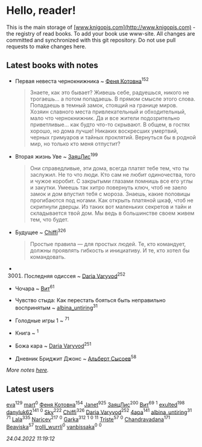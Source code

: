 # Hello, reader!
This is the main storage of [www.knigopis.com](http://www.knigopis.com) - the registry of read books.
To add your book use www-site. All changes are committed and synchronized with this git repository.
Do not use pull requests to make changes here.


## Latest books with notes
* Первая невеста чернокнижника ~ [Феня Котовна](users/109/109746193906459706720-google)<sup>152</sup>
    > Знаете, как это бывает? Живешь себе, радуешься, никого не трогаешь… а потом попадаешь. В прямом смысле этого слова. Попадаешь в темный замок, стоящий на границе миров. Хозяин славного места привлекательный и обходительный, мало что чернокнижник. Да и все жители подозрительно приветливые… как будто что-то скрывают. В общем, в гостях хорошо, но дома лучше! Никаких воскресших умертвий, черных гримуаров и тайных проклятий. Вернуться бы в родной мир, но только кто меня отпустит?

* Вторая жизнь Уве ~ [ЗаяцЛис](users/112/112388384595246311466-google)<sup>199</sup>
    > Они справедливые, эти дома, всегда платят тебе тем, что ты заслужил. Не то что люди.
    > Кто сам не любит одиночества, того и чужое коробит.
    > С закрытыми глазами помнишь все его углы и закутки. Умеешь так хитро повернуть ключ, чтоб не заело замок и дом впустил тебя с мороза. Знаешь, какие половицы прогибаются под ногами. Как открыть платяной шкаф, чтоб не скрипнули дверцы. Из таких вот маленьких секретов и тайн и складывается твой дом. 
    > Мы ведь в большинстве своем живем тем, что будет.

* Будущее ~ [Chiffi](users/105/105831994080785626680-google)<sup>326</sup>
    > Простые правила — для простых людей. Те, кто командует, должны проявлять гибкость и инициативу. И те, кто хотел бы командовать.

* 3001. Последняя одиссея ~ [Daria Varyvod](users/829/829893410524253-facebook)<sup>252</sup>

* Чочара ~ [Вит](users/300/300273923-vkontakte)<sup>61</sup>

* Чувство стыда: Как перестать бояться быть неправильно воспринятым ~ [albina_untiring](users/257/2579695-vkontakte)<sup>31</sup>

* Голодные игры 1 ~ [](users/153/1537586159620888-facebook)<sup>71</sup>

* Книга ~ [](users/107/107964573981658495430-google)<sup>1</sup>

* Божа кара ~ [Daria Varyvod](users/829/829893410524253-facebook)<sup>251</sup>

* Дневник Бриджит Джонс ~ [Альберт Сысоев](users/474/47446642-vkontakte)<sup>58</sup>


_More notes [here](latest_books_with_notes.md)._


## Latest users
[eva](users/111/111656270551033014778-google)<sup>129</sup> 
[mart](users/107/107340643298043940059-google)<sup>0</sup> 
[Феня Котовна](users/109/109746193906459706720-google)<sup>154</sup> 
[Janet](users/108/108113656204404967440-google)<sup>925</sup> 
[ЗаяцЛис](users/112/112388384595246311466-google)<sup>200</sup> 
[Вит](users/300/300273923-vkontakte)<sup>69</sup> 
[](users/111/111798276862514731625-google)<sup>1</sup> 
[exulted](users/100/100599204551896265722-google)<sup>198</sup> 
[danyluk62](users/374/374149854-vkontakte)<sup>141</sup> 
[](users/107/107050084104851375633-google)<sup>0</sup> 
[Sky](users/118/118049897850017649660-googleplus)<sup>222</sup> 
[Chiffi](users/105/105831994080785626680-google)<sup>326</sup> 
[Daria Varyvod](users/829/829893410524253-facebook)<sup>252</sup> 
[4apa](users/117/117392596378069249667-google)<sup>141</sup> 
[albina_untiring](users/257/2579695-vkontakte)<sup>31</sup> 
[](users/153/1537586159620888-facebook)<sup>71</sup> 
[Lala](users/761/76187635-vkontakte)<sup>335</sup> 
[Naricev](users/107/107090515204537133928-google)<sup>217</sup> 
[](users/113/113306797383529794620-google)<sup>0</sup> 
[Garka](users/115/115753719718250012620-google)<sup>312</sup> 
[](users/102/102316312151734465694-google)<sup>1</sup> 
[](users/107/107964573981658495430-google)<sup>0</sup> 
[](users/296/296323488-yandex)<sup>11</sup> 
[Triste](users/517/5175580462988229760-mailru)<sup>57</sup> 
[](users/694/694033938-vkontakte)<sup>0</sup> 
[Chandravadana](users/105/105866022348292919948-google)<sup>171</sup> 
[Beaviska](users/102/10202544960024508-facebook)<sup>57</sup> 
[trolli_wurrli](users/111/111989298078739016161-google)<sup>0</sup> 
[vanbissaka](users/789/78955227-vkontakte)<sup>0</sup> 
[](users/143/1431789564-yandex)<sup>0</sup> 


_24.04.2022 11:19:12_
